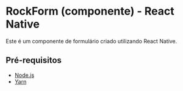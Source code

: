 # RockForm (componente) - React Native
Este é um componente de formulário criado utilizando React Native.

## Pré-requisitos
* [Node.js](https://nodejs.org/pt)
* [Yarn](https://classic.yarnpkg.com/lang/en/docs/install)
